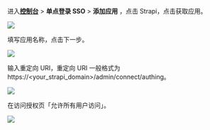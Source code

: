 <IntegrationDetailCard :title="`在 ${$localeConfig.brandName} 中创建应用`">

进入[**控制台**](https://console.authing.cn) > **单点登录 SSO** > **添加应用** ，点击 Strapi，点击获取应用。

![](~@imagesZhCn/integration/strapi/1-1.png)

填写应用名称，点击下一步。

![](~@imagesZhCn/integration/strapi/1-2.png)

输入重定向 URI，重定向 URI 一般格式为 https://\<your_strapi_domain\>/admin/connect/authing。

![](~@imagesZhCn/integration/strapi/1-3.png)

在访问授权页「允许所有用户访问」。

![](~@imagesZhCn/integration/strapi/1-4.png)

</IntegrationDetailCard>

